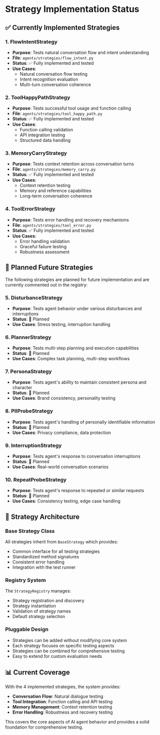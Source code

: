 # Strategy Implementation Status

## ✅ Currently Implemented Strategies

### 1. **FlowIntentStrategy**
- **Purpose**: Tests natural conversation flow and intent understanding
- **File**: `agents/strategies/flow_intent.py`
- **Status**: ✅ Fully implemented and tested
- **Use Cases**: 
  - Natural conversation flow testing
  - Intent recognition evaluation
  - Multi-turn conversation coherence

### 2. **ToolHappyPathStrategy**
- **Purpose**: Tests successful tool usage and function calling
- **File**: `agents/strategies/tool_happy_path.py`
- **Status**: ✅ Fully implemented and tested
- **Use Cases**:
  - Function calling validation
  - API integration testing
  - Structured data handling

### 3. **MemoryCarryStrategy**
- **Purpose**: Tests context retention across conversation turns
- **File**: `agents/strategies/memory_carry.py`
- **Status**: ✅ Fully implemented and tested
- **Use Cases**:
  - Context retention testing
  - Memory and reference capabilities
  - Long-term conversation coherence

### 4. **ToolErrorStrategy**
- **Purpose**: Tests error handling and recovery mechanisms
- **File**: `agents/strategies/tool_error.py`
- **Status**: ✅ Fully implemented and tested
- **Use Cases**:
  - Error handling validation
  - Graceful failure testing
  - Robustness assessment

## 🚧 Planned Future Strategies

The following strategies are planned for future implementation and are currently commented out in the registry:

### 5. **DisturbanceStrategy**
- **Purpose**: Tests agent behavior under various disturbances and interruptions
- **Status**: 🚧 Planned
- **Use Cases**: Stress testing, interruption handling

### 6. **PlannerStrategy**
- **Purpose**: Tests multi-step planning and execution capabilities
- **Status**: 🚧 Planned
- **Use Cases**: Complex task planning, multi-step workflows

### 7. **PersonaStrategy**
- **Purpose**: Tests agent's ability to maintain consistent persona and character
- **Status**: 🚧 Planned
- **Use Cases**: Brand consistency, personality testing

### 8. **PIIProbeStrategy**
- **Purpose**: Tests agent's handling of personally identifiable information
- **Status**: 🚧 Planned
- **Use Cases**: Privacy compliance, data protection

### 9. **InterruptionStrategy**
- **Purpose**: Tests agent's response to conversation interruptions
- **Status**: 🚧 Planned
- **Use Cases**: Real-world conversation scenarios

### 10. **RepeatProbeStrategy**
- **Purpose**: Tests agent's response to repeated or similar requests
- **Status**: 🚧 Planned
- **Use Cases**: Consistency testing, edge case handling

## 🔧 Strategy Architecture

### Base Strategy Class
All strategies inherit from `BaseStrategy` which provides:
- Common interface for all testing strategies
- Standardized method signatures
- Consistent error handling
- Integration with the test runner

### Registry System
The `StrategyRegistry` manages:
- Strategy registration and discovery
- Strategy instantiation
- Validation of strategy names
- Default strategy selection

### Pluggable Design
- Strategies can be added without modifying core system
- Each strategy focuses on specific testing aspects
- Strategies can be combined for comprehensive testing
- Easy to extend for custom evaluation needs

## 📊 Current Coverage

With the 4 implemented strategies, the system provides:
- **Conversation Flow**: Natural dialogue testing
- **Tool Integration**: Function calling and API testing
- **Memory Management**: Context retention testing
- **Error Handling**: Robustness and recovery testing

This covers the core aspects of AI agent behavior and provides a solid foundation for comprehensive testing.

